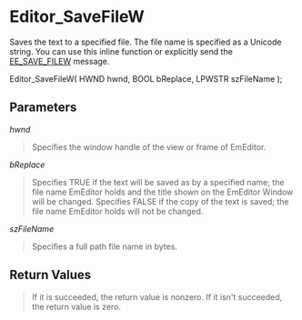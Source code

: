 # Editor\_SaveFileW

Saves the text to a specified file. The file name is specified as a Unicode string. You can use this inline function or explicitly send the
[EE\_SAVE\_FILEW](../message/ee_save_filew) message.

Editor\_SaveFileW( HWND hwnd, BOOL bReplace, LPWSTR szFileName );

## Parameters

_hwnd_

> Specifies the window handle of the view or frame of EmEditor.

_bReplace_

> Specifies TRUE if the text will be saved as by a specified name; the
> file name EmEditor holds and the title shown on the EmEditor Window will be
> changed. Specifies FALSE if the copy of the text is saved; the file name
> EmEditor holds will not be changed.

_szFileName_

> Specifies a full path file name in bytes.

## Return Values

> If it is succeeded, the return value is nonzero. If it isn't succeeded, the
> return value is zero.
